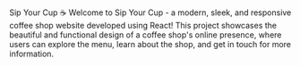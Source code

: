 Sip Your Cup ☕️
Welcome to Sip Your Cup - a modern, sleek, and responsive coffee shop website developed using React! This project showcases the beautiful and functional design of a coffee shop's online presence, where users can explore the menu, learn about the shop, and get in touch for more information.
